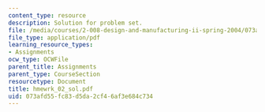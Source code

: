 ```yaml
---
content_type: resource
description: Solution for problem set.
file: /media/courses/2-008-design-and-manufacturing-ii-spring-2004/073afd55fc83d5da2cf46af3e684c734_hmewrk_02_sol.pdf
file_type: application/pdf
learning_resource_types:
- Assignments
ocw_type: OCWFile
parent_title: Assignments
parent_type: CourseSection
resourcetype: Document
title: hmewrk_02_sol.pdf
uid: 073afd55-fc83-d5da-2cf4-6af3e684c734
---
```

